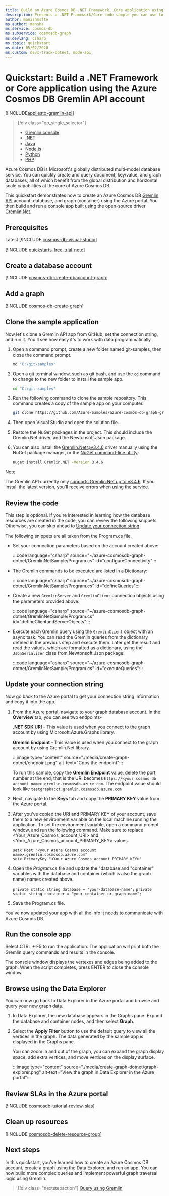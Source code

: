 ```yaml
---
title: Build an Azure Cosmos DB .NET Framework, Core application using the Gremlin API
description: Presents a .NET Framework/Core code sample you can use to connect to and query Azure Cosmos DB
author: manishmsfte
ms.author: mansha
ms.service: cosmos-db
ms.subservice: cosmosdb-graph
ms.devlang: csharp
ms.topic: quickstart
ms.date: 05/02/2020
ms.custom: devx-track-dotnet, mode-api
---
```

# Quickstart: Build a .NET Framework or Core application using the Azure Cosmos DB Gremlin API account
[!INCLUDE[appliesto-gremlin-api](../includes/appliesto-gremlin-api.md)]

> [!div class="op_single_selector"]
> * [Gremlin console](create-graph-console.md)
> * [.NET](create-graph-dotnet.md)
> * [Java](create-graph-java.md)
> * [Node.js](create-graph-nodejs.md)
> * [Python](create-graph-python.md)
> * [PHP](create-graph-php.md)
>  

Azure Cosmos DB is Microsoft's globally distributed multi-model database service. You can quickly create and query document, key/value, and graph databases, all of which benefit from the global distribution and horizontal scale capabilities at the core of Azure Cosmos DB. 

This quickstart demonstrates how to create an Azure Cosmos DB [Gremlin API](graph-introduction.md) account, database, and graph (container) using the Azure portal. You then build and run a console app built using the open-source driver [Gremlin.Net](https://tinkerpop.apache.org/docs/3.2.7/reference/#gremlin-DotNet).  

## Prerequisites

Latest [!INCLUDE [cosmos-db-visual-studio](../includes/cosmos-db-visual-studio.md)]

[!INCLUDE [quickstarts-free-trial-note](../../../includes/quickstarts-free-trial-note.md)]

## Create a database account

[!INCLUDE [cosmos-db-create-dbaccount-graph](../includes/cosmos-db-create-dbaccount-graph.md)]

## Add a graph

[!INCLUDE [cosmos-db-create-graph](../includes/cosmos-db-create-graph.md)]

## Clone the sample application

Now let's clone a Gremlin API app from GitHub, set the connection string, and run it. You'll see how easy it's to work with data programmatically. 

1. Open a command prompt, create a new folder named git-samples, then close the command prompt.

    ```bash
    md "C:\git-samples"
    ```

2. Open a git terminal window, such as git bash, and use the `cd` command to change to the new folder to install the sample app.

    ```bash
    cd "C:\git-samples"
    ```

3. Run the following command to clone the sample repository. This command creates a copy of the sample app on your computer.

    ```bash
    git clone https://github.com/Azure-Samples/azure-cosmos-db-graph-gremlindotnet-getting-started.git
    ```

4. Then open Visual Studio and open the solution file.

5. Restore the NuGet packages in the project. This should include the Gremlin.Net driver, and the Newtonsoft.Json package.


6. You can also install the Gremlin.Net@v3.4.6 driver manually using the NuGet package manager, or the [NuGet command-line utility](/nuget/install-nuget-client-tools): 

    ```bash
    nuget install Gremlin.NET -Version 3.4.6
    ```
    
> [!NOTE]
> The Gremlin API currently only [supports Gremlin.Net up to v3.4.6](gremlin-support.md#compatible-client-libraries). If you install the latest version, you'll receive errors when using the service.

## Review the code

This step is optional. If you're interested in learning how the database resources are created in the code, you can review the following snippets. Otherwise, you can skip ahead to [Update your connection string](#update-your-connection-string). 

The following snippets are all taken from the Program.cs file.

* Set your connection parameters based on the account created above: 

   :::code language="csharp" source="~/azure-cosmosdb-graph-dotnet/GremlinNetSample/Program.cs" id="configureConnectivity":::

* The Gremlin commands to be executed are listed in a Dictionary:

   :::code language="csharp" source="~/azure-cosmosdb-graph-dotnet/GremlinNetSample/Program.cs" id="defineQueries":::

* Create a new `GremlinServer` and `GremlinClient` connection objects using the parameters provided above:

   :::code language="csharp" source="~/azure-cosmosdb-graph-dotnet/GremlinNetSample/Program.cs" id="defineClientandServerObjects":::

* Execute each Gremlin query using the `GremlinClient` object with an async task. You can read the Gremlin queries from the dictionary defined in the previous step and execute them. Later get the result and read the values, which are formatted as a dictionary, using the `JsonSerializer` class from Newtonsoft.Json package:

   :::code language="csharp" source="~/azure-cosmosdb-graph-dotnet/GremlinNetSample/Program.cs" id="executeQueries":::

## Update your connection string

Now go back to the Azure portal to get your connection string information and copy it into the app.

1. From the [Azure portal](https://portal.azure.com/), navigate to your graph database account. In the **Overview** tab, you can see two endpoints- 
 
   **.NET SDK URI** - This value is used when you connect to the graph account by using Microsoft.Azure.Graphs library. 

   **Gremlin Endpoint** - This value is used when you connect to the graph account by using Gremlin.Net library.

    :::image type="content" source="./media/create-graph-dotnet/endpoint.png" alt-text="Copy the endpoint":::

   To run this sample, copy the **Gremlin Endpoint** value, delete the port number at the end, that is the URI becomes `https://<your cosmos db account name>.gremlin.cosmosdb.azure.com`. The endpoint value should look like `testgraphacct.gremlin.cosmosdb.azure.com`

1. Next, navigate to the **Keys** tab and copy the **PRIMARY KEY** value from the Azure portal. 

1. After you've copied the URI and PRIMARY KEY of your account, save them to a new environment variable on the local machine running the application. To set the environment variable, open a command prompt window, and run the following command. Make sure to replace <Your_Azure_Cosmos_account_URI> and <Your_Azure_Cosmos_account_PRIMARY_KEY> values.

   ```console
   setx Host "<your Azure Cosmos account name>.gremlin.cosmosdb.azure.com"
   setx PrimaryKey "<Your_Azure_Cosmos_account_PRIMARY_KEY>"
   ```

1. Open the *Program.cs* file and update the "database and "container" variables with the database and container (which is also the graph name) names created above.

    `private static string database = "your-database-name";`
    `private static string container = "your-container-or-graph-name";`

1. Save the Program.cs file. 

You've now updated your app with all the info it needs to communicate with Azure Cosmos DB. 

## Run the console app

Select CTRL + F5 to run the application. The application will print both the Gremlin query commands and results in the console.

   The console window displays the vertexes and edges being added to the graph. When the script completes, press ENTER to close the console window.

## Browse using the Data Explorer

You can now go back to Data Explorer in the Azure portal and browse and query your new graph data.

1. In Data Explorer, the new database appears in the Graphs pane. Expand the database and container nodes, and then select **Graph**.

2. Select the **Apply Filter** button to use the default query to view all the vertices in the graph. The data generated by the sample app is displayed in the Graphs pane.

    You can zoom in and out of the graph, you can expand the graph display space, add extra vertices, and move vertices on the display surface.

    :::image type="content" source="./media/create-graph-dotnet/graph-explorer.png" alt-text="View the graph in Data Explorer in the Azure portal":::

## Review SLAs in the Azure portal

[!INCLUDE [cosmosdb-tutorial-review-slas](../includes/cosmos-db-tutorial-review-slas.md)]

## Clean up resources

[!INCLUDE [cosmosdb-delete-resource-group](../includes/cosmos-db-delete-resource-group.md)]

## Next steps

In this quickstart, you've learned how to create an Azure Cosmos DB account, create a graph using the Data Explorer, and run an app. You can now build more complex queries and implement powerful graph traversal logic using Gremlin. 

> [!div class="nextstepaction"]
> [Query using Gremlin](tutorial-query-graph.md)
